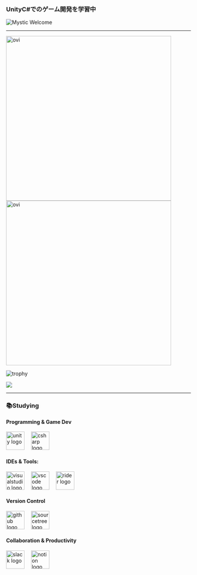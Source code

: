 ### UnityC#でのゲーム開発を学習中
<p align="left">
<img src="https://readme-typing-svg.demolab.com?font=Fira+Code&pause=1000&color=808080&width=450&lines=Welcome+to+my+profile.;I'm+5unad0ke1.;Nice+meeting+you."alt = "Mystic Welcome">
</p>

---

<p align="left">
<img src="https://github-readme-stats.vercel.app/api?username=5unad0ke1&show_icons=true&locale=en&theme=dark" alt="ovi" width="450"/>
<img src="https://github-readme-stats.vercel.app/api/top-langs/?username=5unad0ke1&show_icons=true&locale=en&theme=dark" alt="ovi" width="450" /></p>
</p>

![trophy](https://github-profile-trophy.vercel.app/?username=5unad0ke1&theme=aura)

<div align="left">
  <img src="https://visitor-badge.laobi.icu/badge?page_id=5unad0ke1.5unad0ke1&"  />
</div>


---

<h3 align="left">📚Studying</h3>

<h4 align="left">Programming & Game Dev</h4>

<div align="left">
  <img src="https://skillicons.dev/icons?i=unity" height="50" alt="unity logo"  />
  <img width="10" />
  <img src="https://skillicons.dev/icons?i=cs" height="50" alt="csharp logo"  />
</div>

<h4 align="left">IDEs & Tools:</h4>

<div align="left">
  <img src="https://skillicons.dev/icons?i=visualstudio" height="50" alt="visualstudio logo"  />
  <img width="10" />
  <img src="https://skillicons.dev/icons?i=vscode" height="50" alt="vscode logo"  />
  <img width="10" />
  <img src="https://skillicons.dev/icons?i=rider" height="50" alt="rider logo"  />
</div>

<h4 align="left">Version Control</h4>

<div align="left">
  <img src="https://skillicons.dev/icons?i=github" height="50" alt="github logo"  />
  <img width="10" />
  <img src="https://cdn.simpleicons.org/sourcetree/0052CC" height="50" alt="sourcetree logo"  />
</div>

<h4 align="left">Collaboration & Productivity</h4>

<div align="left">
  <img src="https://cdn.jsdelivr.net/gh/devicons/devicon/icons/slack/slack-original.svg" height="50" alt="slack logo"  />
  <img width="10" />
  <img src="https://cdn.jsdelivr.net/gh/devicons/devicon/icons/notion/notion-original.svg" height="50" alt="notion logo"  />
</div>
<!--
**5unad0ke1/5unad0ke1** is a ✨ _special_ ✨ repository because its `README.md` (this file) appears on your GitHub profile.

Here are some ideas to get you started:

- 🔭 I’m currently working on ...
- 🌱 I’m currently learning ...
- 👯 I’m looking to collaborate on ...
- 🤔 I’m looking for help with ...
- 💬 Ask me about ...
- 📫 How to reach me: ...
- 😄 Pronouns: ...
- ⚡ Fun fact: ...
-->
